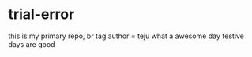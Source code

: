 # trial-error
this is my primary repo,
br tag
author = teju
what a awesome day
festive days are good
